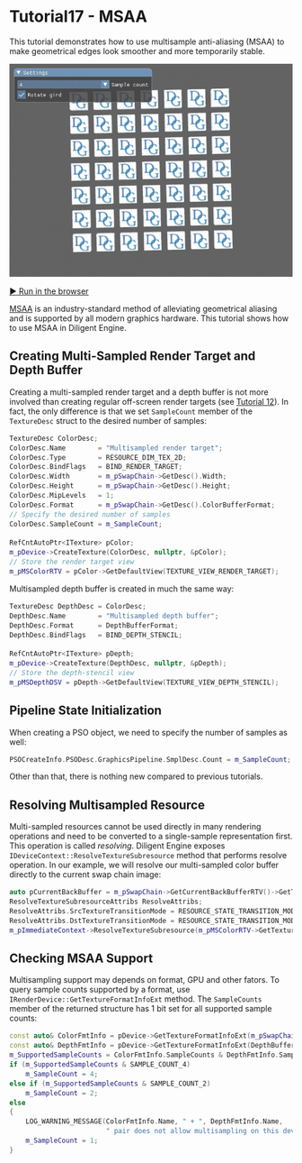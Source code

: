 # Tutorial17 - MSAA

This tutorial demonstrates how to use multisample anti-aliasing (MSAA) to make geometrical edges look smoother
and more temporarily stable.

![](Animation_Large.gif)

[:arrow_forward: Run in the browser](https://diligentgraphics.github.io/wasm-modules/Tutorial17_MSAA/Tutorial17_MSAA.html)

[MSAA](https://en.wikipedia.org/wiki/Multisample_anti-aliasing) is an industry-standard method of alleviating
geometrical aliasing and is supported by all modern graphics hardware. This tutorial shows how to use MSAA
in Diligent Engine.

## Creating Multi-Sampled Render Target and Depth Buffer

Creating a multi-sampled render target and a depth buffer is not more involved than
creating regular off-screen render targets (see
[Tutorial 12](https://github.com/DiligentGraphics/DiligentSamples/tree/master/Tutorials/Tutorial12_RenderTarget)).
In fact, the only difference is that we set `SampleCount` member of the `TextureDesc` struct to the
desired number of samples:

```cpp
TextureDesc ColorDesc;
ColorDesc.Name        = "Multisampled render target";
ColorDesc.Type        = RESOURCE_DIM_TEX_2D;
ColorDesc.BindFlags   = BIND_RENDER_TARGET;
ColorDesc.Width       = m_pSwapChain->GetDesc().Width;
ColorDesc.Height      = m_pSwapChain->GetDesc().Height;
ColorDesc.MipLevels   = 1;
ColorDesc.Format      = m_pSwapChain->GetDesc().ColorBufferFormat;
// Specify the desired number of samples
ColorDesc.SampleCount = m_SampleCount;

RefCntAutoPtr<ITexture> pColor;
m_pDevice->CreateTexture(ColorDesc, nullptr, &pColor);
// Store the render target view
m_pMSColorRTV = pColor->GetDefaultView(TEXTURE_VIEW_RENDER_TARGET);
```

Multisampled depth buffer is created in much the same way:
```cpp
TextureDesc DepthDesc = ColorDesc;
DepthDesc.Name        = "Multisampled depth buffer";
DepthDesc.Format      = DepthBufferFormat;
DepthDesc.BindFlags   = BIND_DEPTH_STENCIL;

RefCntAutoPtr<ITexture> pDepth;
m_pDevice->CreateTexture(DepthDesc, nullptr, &pDepth);
// Store the depth-stencil view
m_pMSDepthDSV = pDepth->GetDefaultView(TEXTURE_VIEW_DEPTH_STENCIL);
```

## Pipeline State Initialization

When creating a PSO object, we need to specify the number of samples as well:

```cpp
PSOCreateInfo.PSODesc.GraphicsPipeline.SmplDesc.Count = m_SampleCount;
```

Other than that, there is nothing new compared to previous tutorials.

## Resolving Multisampled Resource

Multi-sampled resources cannot be used directly in many rendering operations and need to be converted
to a single-sample representation first. This operation is called *resolving*.
Diligent Engine exposes `IDeviceContext::ResolveTextureSubresource` method that performs
resolve operation. In our example, we will resolve our multi-sampled color buffer directly
to the current swap chain image:

```cpp
auto pCurrentBackBuffer = m_pSwapChain->GetCurrentBackBufferRTV()->GetTexture();
ResolveTextureSubresourceAttribs ResolveAttribs;
ResolveAttribs.SrcTextureTransitionMode = RESOURCE_STATE_TRANSITION_MODE_TRANSITION;
ResolveAttribs.DstTextureTransitionMode = RESOURCE_STATE_TRANSITION_MODE_TRANSITION;
m_pImmediateContext->ResolveTextureSubresource(m_pMSColorRTV->GetTexture(), pCurrentBackBuffer, ResolveAttribs);
```

## Checking MSAA Support

Multisampling support may depends on format, GPU and other fators. To query sample counts
supported by a format, use `IRenderDevice::GetTextureFormatInfoExt` method. The `SampleCounts`
member of the returned structure has 1 bit set for all supported sample counts:

```cpp
const auto& ColorFmtInfo = pDevice->GetTextureFormatInfoExt(m_pSwapChain->GetDesc().ColorBufferFormat);
const auto& DepthFmtInfo = pDevice->GetTextureFormatInfoExt(DepthBufferFormat);
m_SupportedSampleCounts = ColorFmtInfo.SampleCounts & DepthFmtInfo.SampleCounts;
if (m_SupportedSampleCounts & SAMPLE_COUNT_4)
    m_SampleCount = 4;
else if (m_SupportedSampleCounts & SAMPLE_COUNT_2)
    m_SampleCount = 2;
else
{
    LOG_WARNING_MESSAGE(ColorFmtInfo.Name, " + ", DepthFmtInfo.Name,
                        " pair does not allow multisampling on this device");
    m_SampleCount = 1;
}
```
